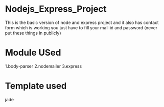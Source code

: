 # Nodejs_Express_Project

This is the basic version of node and express project and it also has contact form which is working you just have to fill your mail id and password (never put these things in publicly)

# Module USed

1.body-parser
2.nodemailer
3.express

# Template used

jade
